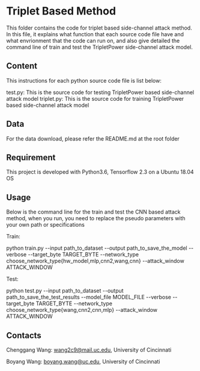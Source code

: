 # Triplet Based Method
This folder contains the code for triplet based side-channel attack method. In this file, it explains what function that each source code file have and what envrionment that the code can run on, and also give detailed the command line of train and test the TripletPower side-channel attack model.

## Content
This instructions for each python source code file is list below:

test.py: This is the source code for testing TripletPower based side-channel attack model
triplet.py: This is the source code for training TripletPower based side-channel attack model


## Data
For the data download, please refer the README.md at the root folder

## Requirement
This project is developed with Python3.6, Tensorflow 2.3 on a Ubuntu 18.04 OS

## Usage
Below is the command line for the train and test the CNN based attack method, when you run, you need to replace the pseudo parameters with your own path or specifications

Train:

python train.py --input path_to_dataset --output path_to_save_the_model --verbose --target_byte TARGET_BYTE --network_type choose_network_type{hw_model,mlp,cnn2,wang,cnn} --attack_window ATTACK_WINDOW

Test:

python test.py --input path_to_dataset --output path_to_save_the_test_results --model_file MODEL_FILE --verbose --target_byte TARGET_BYTE --network_type choose_network_type{wang,cnn2,cnn,mlp} --attack_window ATTACK_WINDOW


## Contacts
Chenggang Wang: wang2c9@mail.uc.edu, University of Cincinnati

Boyang Wang: boyang.wang@uc.edu, University of Cincinnati
